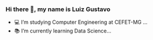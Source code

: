 ### Hi there 👋, my name is Luiz Gustavo


- 💻 I’m studying Computer Engineering at CEFET-MG ...
- 📚 I’m currently learning Data Science...

